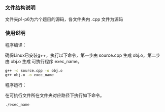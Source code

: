 ### 文件结构说明

文件夹p1-p6为六个题目的源码，各文件夹内 .cpp 文件为源码

### 使用说明

程序编译：

确保Linux已安装g++，执行以下命令，第一步由 source.cpp 生成 obj.o，第二步由 obj.o 生成 可执行程序 exec_name。

```bash
g++ -c source.cpp -o obj.o
g++ obj.o -o exec_name
```

程序运行：

在可执行文件所在文件夹对应路径下执行如下命令。

```bash
./exec_name
```


